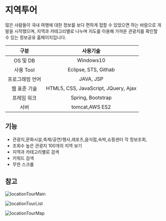 # 지역투어

많은 사람들이 국내 여행에 대한 정보를 보다 편하게 접할 수 있었으면 하는 바람으로 개발을 시작했으며, 지역과 카테고리별로 나누며 지도를 이용해 가까운 관광지를 확인할 수 있는 정보공유 홈페이지입니다. 

|구분|사용기술|
|:------:|:------:|
|OS 및 DB|Windows10|
|사용 Tool|Eclipse, STS, Githab|
|프로그래밍 언어|JAVA, JSP|
|웹 표준 기술|HTML5, CSS, JavaScript, JQuery, Ajax|
|프레임 워크|Spring, Bootstrap|
|서버|tomcat,AWS ES2|

## 기능
- 관광지,문화시설,축제/공연/행사,레포츠,음식점,숙박,쇼핑센터 각 정보조회,
- 조회수 높은 관광지 100개의 지역 보기
- 지역과 카테고리별로 검색
- 키워드 검색
- 무한 스크롤

## 참고
![locationTourMain](https://user-images.githubusercontent.com/53885622/82446407-8f41e180-9ae1-11ea-9f53-15b9cf1df8c2.png)

![locationTourList](https://user-images.githubusercontent.com/53885622/82446402-8cdf8780-9ae1-11ea-94cb-1f4a567d1860.png)

![locationTourMap](https://user-images.githubusercontent.com/53885622/82446409-8fda7800-9ae1-11ea-9279-89f7c33f24fb.png)
